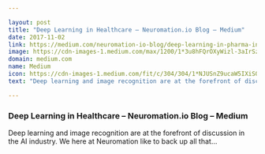 ```yaml
---

layout: post
title: "Deep Learning in Healthcare – Neuromation.io Blog – Medium"
date: 2017-11-02
link: https://medium.com/neuromation-io-blog/deep-learning-in-pharma-industry-afb5de34a61b?source=rss------machine_learning-5
image: https://cdn-images-1.medium.com/max/1200/1*3u8hFQrOXyWizl-3aIrSzQ.jpeg
domain: medium.com
name: Medium
icon: https://cdn-images-1.medium.com/fit/c/304/304/1*NJUSnZ9ucaW5IXiSOg6POg.png
text: "Deep learning and image recognition are at the forefront of discussion in the AI industry. We here at Neuromation like to back up all that…"

---
```


### Deep Learning in Healthcare – Neuromation.io Blog – Medium

Deep learning and image recognition are at the forefront of discussion in the AI industry. We here at Neuromation like to back up all that…